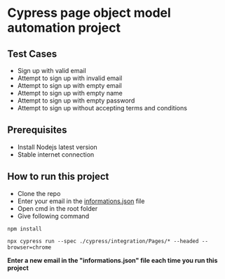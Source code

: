 # Cypress page object model automation project
## Test Cases
* Sign up with valid email
* Attempt to sign up with invalid email
* Attempt to sign up with empty email
* Attempt to sign up with empty name
* Attempt to sign up with empty password
* Attempt to sign up without accepting terms and conditions

## Prerequisites
* Install Nodejs latest version
* Stable internet connection

## How to run this project
* Clone the repo
* Enter your email in the [informations.json](https://github.com/asif-shahriar/Cypress-Miro/blob/main/cypress/fixtures/informations.json "informations.json") file
* Open cmd in the root folder
* Give following command
```
npm install
```
```
npx cypress run --spec ./cypress/integration/Pages/* --headed --browser=chrome
```
**Enter a new email in the "informations.json" file each time you run this project**
